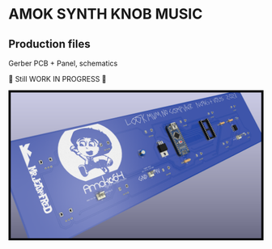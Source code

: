 # AMOK SYNTH KNOB MUSIC

## Production files

Gerber PCB + Panel, schematics 

:construction: Still WORK IN PROGRESS :construction:  

![AMOK SYNTH KNOB MUSIC PCB rev B](https://github.com/Jean-Fred64/AMOK-SYNTH-KNOB-MUSIC/blob/main/medias/IMG/AMOK%20SYNTH%20KNOB%20MUSIC%20PCB%20back%20Blue%20edition%20Rev%20B.png)
